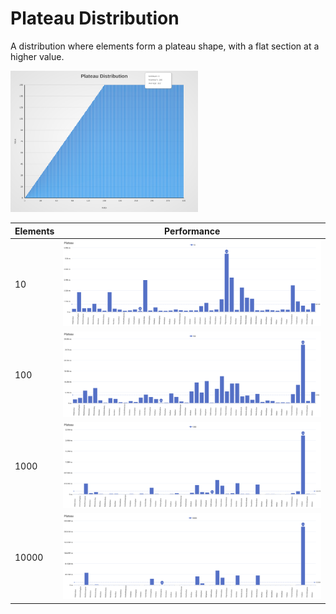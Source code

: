 # Plateau Distribution

A distribution where elements form a plateau shape, with a flat section at a higher value.

[<img src="../../images/distribution/Plateau.svg" width="300" alt="Plateau Distribution">](../../images/distribution/Plateau.svg)

| Elements | Performance                                                                                                                                                            |
| -------- | ---------------------------------------------------------------------------------------------------------------------------------------------------------------------- |
| 10       | [<img src="../../images/perf/distribution/Plateau_cat_a_series_s_10$_bars.svg" width="600">](../../images/perf/distribution/Plateau_cat_a_series_s_10$_bars.svg)       |
| 100      | [<img src="../../images/perf/distribution/Plateau_cat_a_series_s_100$_bars.svg" width="600">](../../images/perf/distribution/Plateau_cat_a_series_s_100$_bars.svg)     |
| 1000     | [<img src="../../images/perf/distribution/Plateau_cat_a_series_s_1000$_bars.svg" width="600">](../../images/perf/distribution/Plateau_cat_a_series_s_1000$_bars.svg)   |
| 10000    | [<img src="../../images/perf/distribution/Plateau_cat_a_series_s_10000$_bars.svg" width="600">](../../images/perf/distribution/Plateau_cat_a_series_s_10000$_bars.svg) |